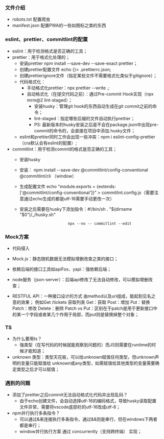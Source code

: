 ### 文件介绍
* robots.txt 配置爬虫
* manifest.json 配置PWA的一些如图标之类的东西

### eslint、prettier、commitlint的配置
* eslint：用于检测格式是否正确的工具；
* prettier：用于格式化处理的；
    * 安装prettier npm install --save-dev --save-exact prettier；
    * 创建prettier配置文件 echo {}> .prettierrc.json;
    * 创建prettierignore文件（指定某些文件不需要格式化类似于gitignore）；
    * 代码格式化： 
        *  手动格式化prettier：npx prettier --write .;
        *  自动格式化（在提交代码之前）：通过Pre-commit Hook实现（npx mrm@2 lint-staged）；
            * 安装husky：管理git hook的东西自动生成在git commit之前的命令；
            * lint-staged：指定哪些后缀的文件自动执行prettier；
            * PS: 最新版本的husky安装之后是不会在package.json中出现pre-commit的命令的，会直接在项目中添加.husky文件；
    * eslint和prettier同时工作会出现一些冲突：npm i eslint-config-prettier（cra默认会有eslint的配置）;
* commitlint：用于检测commit的格式是否正确的工具；
    * 安装husky
    * 安装： npm install --save-dev @commitlint/config-conventional @commitlint/cli （window）
    * 生成配置文件 echo "module.exports = {extends: ['@commitlint/config-conventional']}" > commitlint.config.js（需要注意通过echo生成的都是utf-16需要手动更改一次）
    * 安装之后需要在husky下添加指令：#!/bin/sh
                                . "$(dirname "$0")/_/husky.sh"

                                npx --no -- commitlint --edit

### Mock方案
* 代码侵入
* Mock.js：静态随机数据无法模拟增删改查之类的接口；
* 依赖后端的接口工具如apiFox、yapi：强依赖后端；
* node服务（json-server）：后端api修改了无法自动修改，可以模拟增删改查；

* RESTFUL API：一种接口设计的方式 由method以及uri组成，能起到见名之意的效果；
例如Get /tickets 获取列表
    Get：获取
    Post：增加
    Put：替换
    Patch：修改
    Delete：删除
Patch vs Put：区别在于patch是用于更新接口中的某一个字段或者某几个作用于局部，而put则是替换掉整个对象；


### TS 
* 为什么要用ts？
    * 强类型（在写代码的时候就能观察到问题的）而JS则需要在runtime的时候才能知道；
* unknown 类型：类型天花板，可以给unknown赋值任何类型，但unknown声明的变量只能赋值给 unknown或any类型，如需赋值给其他类型的变量需要确定类型之后才可以赋值；




































### 遇到的问题
* 添加了preitter之后commit无法自动格式化代码并出现乱码？
    * 由于echo创建文件，会自动选择utf-16的编码格式，导致husky读取配置文件异常，需要将vscode底部栏的utf-16改成utf-8；
* npm并行执行多条指令？
    * 可以通过&来连接执行多条指令，通过&&则是串行，但在windows下两者都是串行；
    * window并行执行方案 通过 concurrently（支持跨终端） 实现；